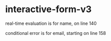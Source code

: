 # interactive-form-v3

real-time evaluation is for name, on line 140

conditional error is for email, starting on line 158
